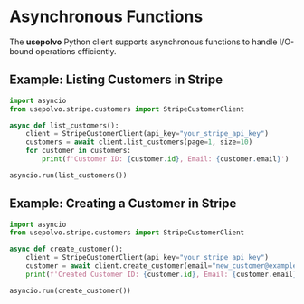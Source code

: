 # Asynchronous Functions

The **usepolvo** Python client supports asynchronous functions to handle I/O-bound operations efficiently.

## Example: Listing Customers in Stripe

```python
import asyncio
from usepolvo.stripe.customers import StripeCustomerClient

async def list_customers():
    client = StripeCustomerClient(api_key="your_stripe_api_key")
    customers = await client.list_customers(page=1, size=10)
    for customer in customers:
        print(f'Customer ID: {customer.id}, Email: {customer.email}')

asyncio.run(list_customers())
```

## Example: Creating a Customer in Stripe

```python
import asyncio
from usepolvo.stripe.customers import StripeCustomerClient

async def create_customer():
    client = StripeCustomerClient(api_key="your_stripe_api_key")
    customer = await client.create_customer(email="new_customer@example.com")
    print(f'Created Customer ID: {customer.id}, Email: {customer.email}')

asyncio.run(create_customer())
```
